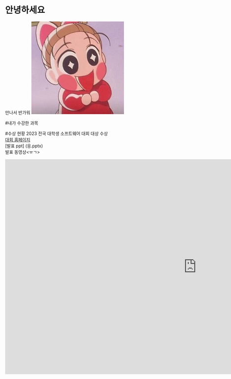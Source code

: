 # 안녕하세요
만나서 반가워
<img src= "J43WuLG-_400x400.jpg" width="300" height="300"><br>

#내가 수강한 과목

#수상 현황
2023 전국 대학생 소프트웨어 대회 대상 수상<br>
[대회 홈페이지](https://naver.com)<br>
[발표 ppt] (응.pptx)<br>
발표 동영상<ㅠㄱ>
<iframe width="1237" height="696" src="https://www.youtube.com/embed/sF9veSryJ-I" title="볼 빨간 일춘기(?)가 온 똥별이에 동공 지진 일어난 제이쓴?! [슈퍼맨이 돌아왔다/The Return of Superman] | KBS 230310 방송" frameborder="0" allow="accelerometer; autoplay; clipboard-write; encrypted-media; gyroscope; picture-in-picture; web-share" allowfullscreen></iframe>

